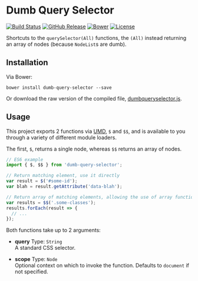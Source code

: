 
Dumb Query Selector
===================

[![Build Status](https://travis-ci.org/ultraq/dumb-query-selector.svg?branch=master)](https://travis-ci.org/ultraq/dumb-query-selector)
[![GitHub Release](https://img.shields.io/github/release/ultraq/dumb-query-selector.svg?maxAge=3600)](https://github.com/ultraq/dumb-query-selector/releases/latest)
[![Bower](https://img.shields.io/bower/v/dumb-query-selector.svg?maxAge=3600)](http://bower.io/search/?q=dumb-query-selector)
[![License](https://img.shields.io/github/license/ultraq/thymeleaf-testing-junit.svg?maxAge=2592000)](https://github.com/ultraq/thymeleaf-testing-junit/blob/master/LICENSE.txt)

Shortcuts to the `querySelector(All)` functions, the `(All)` instead returning
an array of nodes (because `NodeList`s are dumb).


Installation
------------

Via Bower:

```
bower install dumb-query-selector --save
```

Or download the raw version of the compiled file,
[dumbqueryselector.js](https://github.com/ultraq/dumb-query-selector/blob/master/dumbqueryselector.js).


Usage
-----

This project exports 2 functions via [UMD](https://github.com/umdjs/umd), `$`
and `$$`, and is available to you through a variety of different module loaders.

The first, `$`, returns a single node, whereas `$$` returns an array of nodes.

```javascript
// ES6 example
import { $, $$ } from 'dumb-query-selector';

// Return matching element, use it directly
var result = $('#some-id');
var blah = result.getAttribute('data-blah');

// Return array of matching elements, allowing the use of array functions
var results = $$('.some-classes');
results.forEach(result => {
  // ...
});
```

Both functions take up to 2 arguments:

 - **query**
   Type: `String`  
   A standard CSS selector.

 - **scope**
   Type: `Node`  
   Optional context on which to invoke the function.  Defaults to `document` if
   not specified.
